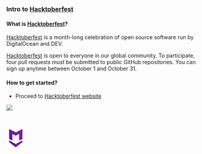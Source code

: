 ### Intro to [Hacktoberfest](https://hacktoberfest.digitalocean.com)

#### What is [Hacktoberfest](https://hacktoberfest.digitalocean.com)?

[Hacktoberfest](https://hacktoberfest.digitalocean.com) is a month-long celebration of open source software run by DigitalOcean and DEV.

[Hacktoberfest](https://hacktoberfest.digitalocean.com) is open to everyone in our global community.
To participate, four pull requests must be submitted to public GitHub repositories.
You can sign up anytime between October 1 and October 31.

#### How to get started?

* Proceed to [Hacktoberfest website](https://hacktoberfest.digitalocean.com)

![](../hacktoberfest1.jpg)

![]()


![](https://github.com/adam-p/markdown-here/raw/master/src/common/images/icon48.png)

